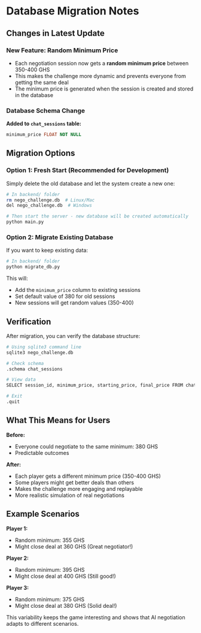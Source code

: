 # Database Migration Notes

## Changes in Latest Update

### New Feature: Random Minimum Price
- Each negotiation session now gets a **random minimum price** between 350-400 GHS
- This makes the challenge more dynamic and prevents everyone from getting the same deal
- The minimum price is generated when the session is created and stored in the database

### Database Schema Change

**Added to `chat_sessions` table:**
```sql
minimum_price FLOAT NOT NULL
```

## Migration Options

### Option 1: Fresh Start (Recommended for Development)
Simply delete the old database and let the system create a new one:

```bash
# In backend/ folder
rm nego_challenge.db  # Linux/Mac
del nego_challenge.db  # Windows

# Then start the server - new database will be created automatically
python main.py
```

### Option 2: Migrate Existing Database
If you want to keep existing data:

```bash
# In backend/ folder
python migrate_db.py
```

This will:
- Add the `minimum_price` column to existing sessions
- Set default value of 380 for old sessions
- New sessions will get random values (350-400)

## Verification

After migration, you can verify the database structure:

```bash
# Using sqlite3 command line
sqlite3 nego_challenge.db

# Check schema
.schema chat_sessions

# View data
SELECT session_id, minimum_price, starting_price, final_price FROM chat_sessions;

# Exit
.quit
```

## What This Means for Users

**Before:**
- Everyone could negotiate to the same minimum: 380 GHS
- Predictable outcomes

**After:**
- Each player gets a different minimum price (350-400 GHS)
- Some players might get better deals than others
- Makes the challenge more engaging and replayable
- More realistic simulation of real negotiations

## Example Scenarios

**Player 1:**
- Random minimum: 355 GHS
- Might close deal at 360 GHS (Great negotiator!)

**Player 2:**
- Random minimum: 395 GHS
- Might close deal at 400 GHS (Still good!)

**Player 3:**
- Random minimum: 375 GHS
- Might close deal at 380 GHS (Solid deal!)

This variability keeps the game interesting and shows that AI negotiation adapts to different scenarios.



